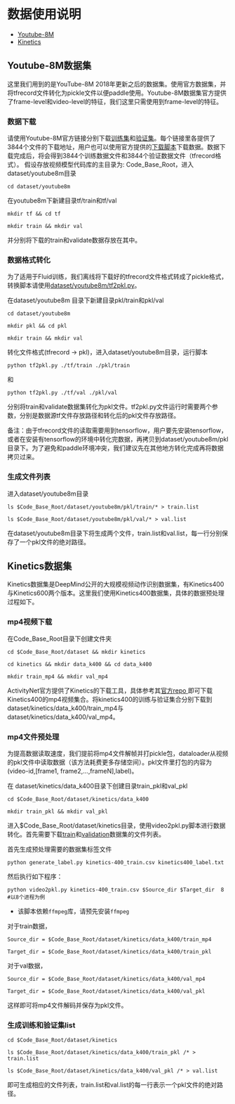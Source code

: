 # 数据使用说明

- [Youtube-8M](#Youtube-8M数据集)
- [Kinetics](#Kinetics数据集)

## Youtube-8M数据集
这里我们用到的是YouTube-8M 2018年更新之后的数据集。使用官方数据集，并将tfrecord文件转化为pickle文件以便paddle使用。Youtube-8M数据集官方提供了frame-level和video-level的特征，我们这里只需使用到frame-level的特征。

### 数据下载
请使用Youtube-8M官方链接分别下载[训练集](http://us.data.yt8m.org/2/frame/train/index.html)和[验证集](http://us.data.yt8m.org/2/frame/validate/index.html)。每个链接里各提供了3844个文件的下载地址，用户也可以使用官方提供的[下载脚本](https://research.google.com/youtube8m/download.html)下载数据。数据下载完成后，将会得到3844个训练数据文件和3844个验证数据文件（tfrecord格式）。
假设存放视频模型代码库的主目录为: Code\_Base\_Root，进入dataset/youtube8m目录

    cd dataset/youtube8m

在youtube8m下新建目录tf/train和tf/val

    mkdir tf && cd tf

    mkdir train && mkdir val

并分别将下载的train和validate数据存放在其中。

### 数据格式转化

为了适用于Fluid训练，我们离线将下载好的tfrecord文件格式转成了pickle格式，转换脚本请使用[dataset/youtube8m/tf2pkl.py](./youtube8m/tf2pkl.py)。

在dataset/youtube8m 目录下新建目录pkl/train和pkl/val

    cd dataset/youtube8m

    mkdir pkl && cd pkl

    mkdir train && mkdir val


转化文件格式(tfrecord -> pkl)，进入dataset/youtube8m目录，运行脚本

    python tf2pkl.py ./tf/train ./pkl/train

和

    python tf2pkl.py ./tf/val ./pkl/val

分别将train和validate数据集转化为pkl文件。tf2pkl.py文件运行时需要两个参数，分别是数据源tf文件存放路径和转化后的pkl文件存放路径。

备注：由于tfrecord文件的读取需要用到tensorflow，用户要先安装tensorflow，或者在安装有tensorflow的环境中转化完数据，再拷贝到dataset/youtube8m/pkl目录下。为了避免和paddle环境冲突，我们建议先在其他地方转化完成再将数据拷贝过来。

### 生成文件列表

进入dataset/youtube8m目录

    ls $Code_Base_Root/dataset/youtube8m/pkl/train/* > train.list

    ls $Code_Base_Root/dataset/youtube8m/pkl/val/* > val.list

在dataset/youtube8m目录下将生成两个文件，train.list和val.list，每一行分别保存了一个pkl文件的绝对路径。

## Kinetics数据集

Kinetics数据集是DeepMind公开的大规模视频动作识别数据集，有Kinetics400与Kinetics600两个版本。这里我们使用Kinetics400数据集，具体的数据预处理过程如下。

### mp4视频下载
在Code\_Base\_Root目录下创建文件夹

    cd $Code_Base_Root/dataset && mkdir kinetics

    cd kinetics && mkdir data_k400 && cd data_k400

    mkdir train_mp4 && mkdir val_mp4

ActivityNet官方提供了Kinetics的下载工具，具体参考其[官方repo ](https://github.com/activitynet/ActivityNet/tree/master/Crawler/Kinetics)即可下载Kinetics400的mp4视频集合。将kinetics400的训练与验证集合分别下载到dataset/kinetics/data\_k400/train\_mp4与dataset/kinetics/data\_k400/val\_mp4。

### mp4文件预处理

为提高数据读取速度，我们提前将mp4文件解帧并打pickle包，dataloader从视频的pkl文件中读取数据（该方法耗费更多存储空间）。pkl文件里打包的内容为(video-id,[frame1, frame2,...,frameN],label)。

在 dataset/kinetics/data\_k400目录下创建目录train\_pkl和val\_pkl

    cd $Code_Base_Root/dataset/kinetics/data_k400

    mkdir train_pkl && mkdir val_pkl

进入$Code\_Base\_Root/dataset/kinetics目录，使用video2pkl.py脚本进行数据转化。首先需要下载[train](https://github.com/activitynet/ActivityNet/tree/master/Crawler/Kinetics/data/kinetics-400_train.csv)和[validation](https://github.com/activitynet/ActivityNet/tree/master/Crawler/Kinetics/data/kinetics-400_val.csv)数据集的文件列表。

首先生成预处理需要的数据集标签文件

    python generate_label.py kinetics-400_train.csv kinetics400_label.txt

然后执行如下程序：

    python video2pkl.py kinetics-400_train.csv $Source_dir $Target_dir  8 #以8个进程为例

- 该脚本依赖`ffmpeg`库，请预先安装`ffmpeg`

对于train数据，

    Source_dir = $Code_Base_Root/dataset/kinetics/data_k400/train_mp4

    Target_dir = $Code_Base_Root/dataset/kinetics/data_k400/train_pkl

对于val数据，

    Source_dir = $Code_Base_Root/dataset/kinetics/data_k400/val_mp4

    Target_dir = $Code_Base_Root/dataset/kinetics/data_k400/val_pkl

这样即可将mp4文件解码并保存为pkl文件。

### 生成训练和验证集list

    cd $Code_Base_Root/dataset/kinetics

    ls $Code_Base_Root/dataset/kinetics/data_k400/train_pkl /* > train.list

    ls $Code_Base_Root/dataset/kinetics/data_k400/val_pkl /* > val.list


即可生成相应的文件列表，train.list和val.list的每一行表示一个pkl文件的绝对路径。

